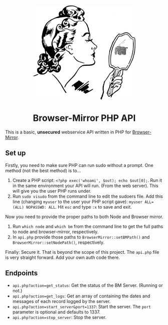 
<p align="center">
<img src="logo.png" height="300">
<h1 align="center">Browser-Mirror PHP API</h1>
</p>

This is a basic, **unsecured** webservice API written in PHP for [Browser-Mirror](https://github.com/Pamblam/browser-mirror).

## Set up

Firstly, you need to make sure PHP can run sudo without a prompt. One method (not the best method) is to...

 1. Create a PHP script: `<?php exec('whoami', $out); echo $out[0];`. Run it in the same environment your API will run. (From the web server). This will give you the user PHP runs under.
 2. Run `sudo visudo` from the command line to edit the sudoers file. Add this line (changing `myuser` to the user your PHP script gave): `myuser ALL=(ALL) NOPASSWD: ALL`. Hit `esc` and type `:x` to save and exit. 

Now you need to provide the proper paths to both Node and Browser mirror.

 1. Run `which node` and `which bm` from the command line to get the full paths to node and browser-mirror, respectively.
 2. In `api.php` provide those paths to `BrowserMirror::setBMPath()` and `BrowserMirror::setNodePath()`, respectively.

Finally: Secure it. That is beyond the scope of this project. The `api.php` file is very straight forward. Add your own auth code there.

## Endpoints

 - `api.php?action=get_status`: Get the status of the BM Server. (Running or not.)
 - `api.php?action=get_logs`: Get an array of containing the dates and messages of each record logged by the server.
 - `api.php?action=start_server&port=1337`: Start the server. The `port` parameter is optional and defaults to 1337.
 - `api.php?action=stop_server`: Stop the server.